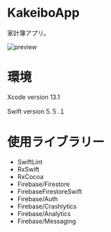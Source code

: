 # KakeiboApp
家計簿アプリ。　　

![preview](https://user-images.githubusercontent.com/82946608/141708670-5c5ec81f-c967-4106-ac00-200b330cde7f.gif)


# 環境
Xcode version 13.1 

Swift version 5.５.１

# 使用ライブラリー
- SwiftLint
- RxSwift
- RxCocoa
- Firebase/Firestore
- FirebaseFirestoreSwift
- Firebase/Auth
- Firebase/Crashlytics
- Firebase/Analytics
- Firebase/Messaging

